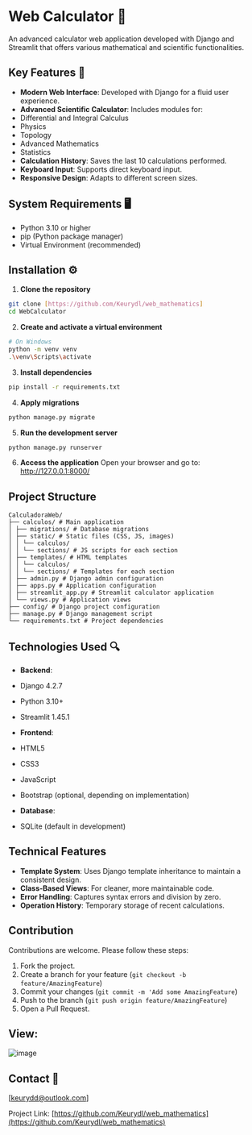 # Web Calculator 🧮

An advanced calculator web application developed with Django and Streamlit that offers various mathematical and scientific functionalities.

## Key Features 🔑

- **Modern Web Interface**: Developed with Django for a fluid user experience.
- **Advanced Scientific Calculator**: Includes modules for:
- Differential and Integral Calculus
- Physics
- Topology
- Advanced Mathematics
- Statistics
- **Calculation History**: Saves the last 10 calculations performed.
- **Keyboard Input**: Supports direct keyboard input.
- **Responsive Design**: Adapts to different screen sizes.

## System Requirements 🖥️

- Python 3.10 or higher
- pip (Python package manager)
- Virtual Environment (recommended)

## Installation ⚙️

1. **Clone the repository**
```bash
git clone [https://github.com/Keurydl/web_mathematics]
cd WebCalculator
```

2. **Create and activate a virtual environment**
```bash
# On Windows
python -m venv venv
.\venv\Scripts\activate
```

3. **Install dependencies**
```bash
pip install -r requirements.txt
```

4. **Apply migrations**
```bash
python manage.py migrate
```

5. **Run the development server**
```bash
python manage.py runserver
```

6. **Access the application**
Open your browser and go to: http://127.0.0.1:8000/

## Project Structure

```
CalculadoraWeb/
├── calculos/ # Main application
│ ├── migrations/ # Database migrations
│ ├── static/ # Static files (CSS, JS, images)
│ │ └── calculos/
│ │ └── sections/ # JS scripts for each section
│ ├── templates/ # HTML templates
│ │ └── calculos/
│ │ └── sections/ # Templates for each section
│ ├── admin.py # Django admin configuration
│ ├── apps.py # Application configuration
│ ├── streamlit_app.py # Streamlit calculator application
│ └── views.py # Application views
├── config/ # Django project configuration
├── manage.py # Django management script
└── requirements.txt # Project dependencies
```

## Technologies Used 🔍

- **Backend**:
- Django 4.2.7
- Python 3.10+
- Streamlit 1.45.1

- **Frontend**:
- HTML5
- CSS3
- JavaScript
- Bootstrap (optional, depending on implementation)

- **Database**:
- SQLite (default in development)

## Technical Features

- **Template System**: Uses Django template inheritance to maintain a consistent design.
- **Class-Based Views**: For cleaner, more maintainable code.
- **Error Handling**: Captures syntax errors and division by zero.
- **Operation History**: Temporary storage of recent calculations.

## Contribution

Contributions are welcome. Please follow these steps:

1. Fork the project.
2. Create a branch for your feature (`git checkout -b feature/AmazingFeature`)
3. Commit your changes (`git commit -m 'Add some AmazingFeature`)
4. Push to the branch (`git push origin feature/AmazingFeature`)
5. Open a Pull Request.

##   View:

![image](https://github.com/user-attachments/assets/e68a16fb-7a44-4a43-85cd-cc34cc24803a)

## Contact 📨

[keurydd@outlook.com]

Project Link: [https://github.com/Keurydl/web_mathematics](https://github.com/Keurydl/web_mathematics)
